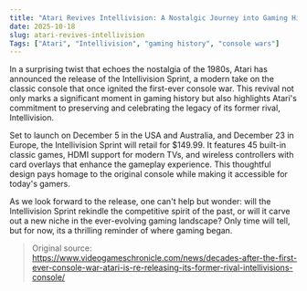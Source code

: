 ```yaml
---
title: "Atari Revives Intellivision: A Nostalgic Journey into Gaming History"
date: 2025-10-18
slug: atari-revives-intellivision
Tags: ["Atari", "Intellivision", "gaming history", "console wars"]
---
```


In a surprising twist that echoes the nostalgia of the 1980s, Atari has announced the release of the Intellivision Sprint, a modern take on the classic console that once ignited the first-ever console war. This revival not only marks a significant moment in gaming history but also highlights Atari's commitment to preserving and celebrating the legacy of its former rival, Intellivision.

Set to launch on December 5 in the USA and Australia, and December 23 in Europe, the Intellivision Sprint will retail for $149.99. It features 45 built-in classic games, HDMI support for modern TVs, and wireless controllers with card overlays that enhance the gameplay experience. This thoughtful design pays homage to the original console while making it accessible for today's gamers.

As we look forward to the release, one can't help but wonder: will the Intellivision Sprint rekindle the competitive spirit of the past, or will it carve out a new niche in the ever-evolving gaming landscape? Only time will tell, but for now, its a thrilling reminder of where gaming began.

> Original source: https://www.videogameschronicle.com/news/decades-after-the-first-ever-console-war-atari-is-re-releasing-its-former-rival-intellivisions-console/